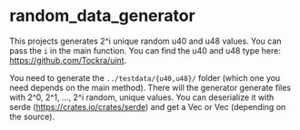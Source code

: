 # random_data_generator
This projects generates 2^i unique random u40 and u48 values. You can pass the `i` in the main function. You can find the u40 and u48 type here: https://github.com/Tockra/uint.

You need to generate the `../testdata/{u40,u48}/` folder (which one you need depends on the main method).
There will the generator generate files with 2^0, 2^1, ..., 2^i random, unique values. You can deserialize it with serde (https://crates.io/crates/serde) and get a Vec<u40> or Vec<u48> (depending on the source). 
